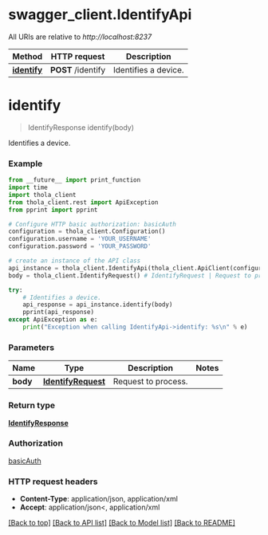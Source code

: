 # swagger_client.IdentifyApi

All URIs are relative to *http://localhost:8237*

Method | HTTP request | Description
------------- | ------------- | -------------
[**identify**](IdentifyApi.md#identify) | **POST** /identify | Identifies a device.


# **identify**
> IdentifyResponse identify(body)

Identifies a device.

### Example

```python
from __future__ import print_function
import time
import thola_client
from thola_client.rest import ApiException
from pprint import pprint

# Configure HTTP basic authorization: basicAuth
configuration = thola_client.Configuration()
configuration.username = 'YOUR_USERNAME'
configuration.password = 'YOUR_PASSWORD'

# create an instance of the API class
api_instance = thola_client.IdentifyApi(thola_client.ApiClient(configuration))
body = thola_client.IdentifyRequest() # IdentifyRequest | Request to process.

try:
    # Identifies a device.
    api_response = api_instance.identify(body)
    pprint(api_response)
except ApiException as e:
    print("Exception when calling IdentifyApi->identify: %s\n" % e)
```

### Parameters

Name | Type | Description  | Notes
------------- | ------------- | ------------- | -------------
 **body** | [**IdentifyRequest**](IdentifyRequest.md)| Request to process. | 

### Return type

[**IdentifyResponse**](IdentifyResponse.md)

### Authorization

[basicAuth](../README.md#basicAuth)

### HTTP request headers

 - **Content-Type**: application/json, application/xml
 - **Accept**: application/json<, application/xml

[[Back to top]](#) [[Back to API list]](../README.md#documentation-for-api-endpoints) [[Back to Model list]](../README.md#documentation-for-models) [[Back to README]](../README.md)

